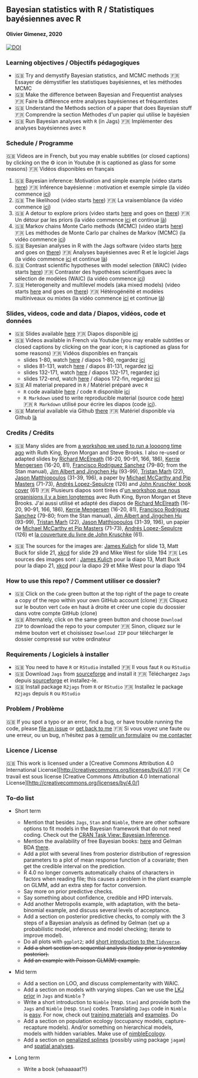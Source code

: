 ## Bayesian statistics with R / Statistiques bayésiennes avec R
#### Olivier Gimenez, 2020

[![DOI](https://zenodo.org/badge/277529982.svg)](https://zenodo.org/badge/latestdoi/277529982)

### Learning objectives / Objectifs pédagogiques

* :uk: Try and demystify Bayesian statistics, and MCMC methods :fr: Essayer de démystifier les statistiques bayésiennes, et les méthodes MCMC
* :uk: Make the difference between Bayesian and Frequentist analyses :fr: Faire la différence entre analyses bayésiennes et fréquentistes
* :uk: Understand the Methods section of a paper that does Bayesian stuff :fr: Comprendre la section Méthodes d'un papier qui utilise le bayésien
* :uk: Run Bayesian analyses with `R` (in Jags) :fr: Implémenter des analyses bayésiennes avec `R` 

### Schedule / Programme

:uk: Videos are in French, but you may enable subtitles (or closed captions) by clicking on the :gear: icon in Youtube (`R` is captioned as glass for some reasons) :fr: Vidéos disponibles en français

1. :uk: Bayesian inference: Motivation and simple example (video starts [here](https://youtu.be/ncOCz-HTZS4?t=4)) :fr: Inférence bayésienne : motivation et exemple simple (la vidéo commence [ici](https://youtu.be/ncOCz-HTZS4?t=4))
2. :uk: The likelihood (video starts [here](https://youtu.be/ncOCz-HTZS4?t=1907)) :fr: La vraisemblance (la vidéo commence [ici](https://youtu.be/ncOCz-HTZS4?t=1907)) 
3. :uk: A detour to explore priors (video starts [here](https://youtu.be/ncOCz-HTZS4?t=3477) and goes on [there](https://youtu.be/Aj3-LR9zcDs)) :fr: Un détour par les priors (la vidéo commence [ici](https://youtu.be/ncOCz-HTZS4?t=3477) et continue [là](https://youtu.be/Aj3-LR9zcDs))
4. :uk: Markov chains Monte Carlo methods (MCMC) (video starts [here](https://youtu.be/Aj3-LR9zcDs?t=281)) :fr: Les méthodes de Monte Carlo par chaînes de Markov (MCMC) (la vidéo commence [ici](https://youtu.be/Aj3-LR9zcDs?t=281))
5. :uk: Bayesian analyses in R with the Jags software (video starts [here](https://youtu.be/Aj3-LR9zcDs?t=3055) and goes on [there](https://youtu.be/gprytbDxcD8?t=1)) :fr: Analyses bayésiennes avec R et le logiciel Jags (la vidéo commence [ici](https://youtu.be/Aj3-LR9zcDs?t=3055) et continue [là](https://youtu.be/gprytbDxcD8?t=1))
6. :uk: Contrast scientific hypotheses with model selection (WAIC) (video starts [here](https://youtu.be/gprytbDxcD8?t=2068)) :fr: Contraster des hypothèses scientifiques avec la sélection de modèles (WAIC) (la vidéo commence [ici](https://youtu.be/gprytbDxcD8?t=2068))
7. :uk: Heterogeneity and multilevel models (aka mixed models) (video starts [here](https://youtu.be/gprytbDxcD8?t=3128) and goes on [there]()) :fr: Hétérogénéité et modèles multiniveaux ou mixtes (la vidéo commence [ici](https://youtu.be/gprytbDxcD8?t=3128) et continue [là]()) 

### Slides, videos, code and data / Diapos, vidéos, code et données

* :uk: Slides available [here](https://doi.org/10.6084/m9.figshare.12656894.v2) :fr: Diapos disponible [ici](https://doi.org/10.6084/m9.figshare.12656894.v2)
* :uk: Videos available in French via Youtube (you may enable subtitles or closed captions by clicking on the gear icon; `R` is captioned as glass for some reasons) :fr: Vidéos disponibles en français
   + slides 1-80, watch [here](https://youtu.be/ncOCz-HTZS4?t=1) / diapos 1-80, regardez [ici](https://youtu.be/ncOCz-HTZS4?t=1)
   + slides 81-131, watch [here](https://youtu.be/Aj3-LR9zcDs?t=1) / diapos 81-131, regardez [ici](https://youtu.be/Aj3-LR9zcDs?t=1)
   + slides 132-171, watch [here](https://youtu.be/gprytbDxcD8?t=1) / diapos 132-171, regardez [ici](https://youtu.be/gprytbDxcD8?t=1) 
   + slides 172-end, watch [here]() / diapos 172-fin, regardez [ici]() 
* :uk: All material prepared in `R` / Matériel préparé avec `R`
   + `R` code available [here](https://raw.githubusercontent.com/oliviergimenez/Bayesian_Workshop/master/BayesianStatistics_OGimenez.R) / code `R` disponible  [ici](https://raw.githubusercontent.com/oliviergimenez/Bayesian_Workshop/master/BayesianStatistics_OGimenez.R)
   + `R Markdown` used to write reproducible material (source code [here](https://raw.githubusercontent.com/oliviergimenez/Bayesian_Workshop/master/BayesianStatistics_OGimenez.Rmd)) :fr: `R Markdown` utilisé pour écrire les diapos (code [ici](https://raw.githubusercontent.com/oliviergimenez/Bayesian_Workshop/master/BayesianStatistics_OGimenez.Rmd)).
* :uk: Material available via Github [there](https://github.com/oliviergimenez/Bayesian_Workshop) :fr: Matériel disponible via Github [là](https://github.com/oliviergimenez/Bayesian_Workshop)

### Credits / Crédits

* :uk: Many slides are from [a workshop we used to run a loooong time ago](https://www.maths.ed.ac.uk/~rking33/Book-website/index.html) with Ruth King, Byron Morgan and Steve Brooks. I also re-used or adapted slides by [Richard McElreath](https://github.com/rmcelreath/statrethinking_winter2019) (16-20, 90-91, 166, 186), [Kerrie Mengersen](https://staff.qut.edu.au/staff/k.mengersen) (16-20, 81), [Francisco Rodriguez Sanchez](https://frodriguezsanchez.net/) (79-80; from the Stan manual), [Jim Albert and Jingchen Hu](https://bayesball.github.io/BOOK/probability-a-measurement-of-uncertainty.html) (93-99), [Tristan Marh](https://www.tjmahr.com/) (22), [Jason Matthiopoulos](https://www.gla.ac.uk/researchinstitutes/bahcm/staff/jasonmatthiopoulos/) (31-39, 196), a paper by [Michael McCarthy and Pip Masters](https://besjournals.onlinelibrary.wiley.com/doi/full/10.1111/j.1365-2664.2005.01101.x) (71-73), [Andrés Lopez-Sepulcre](https://www.lopez-sepulcre.com/) (126) and [John Kruschke' book cover](https://sites.google.com/site/doingbayesiandataanalysis/) (61) :fr: Plusieurs diapos sont tirées d'[un workshop que nous organisions il y a bien longtemps](https://www.maths.ed.ac.uk/~rking33/Book-website/index.html) avec Ruth King, Byron Morgan et Steve Brooks. J'ai aussi utilisé et adapté des diapos de [Richard McElreath](https://github.com/rmcelreath/statrethinking_winter2019) (16-20, 90-91, 166, 186), [Kerrie Mengersen](https://staff.qut.edu.au/staff/k.mengersen) (16-20, 81), [Francisco Rodriguez Sanchez](https://frodriguezsanchez.net/) (79-80; from the Stan manual), [Jim Albert and Jingchen Hu](https://bayesball.github.io/BOOK/probability-a-measurement-of-uncertainty.html) (93-99), [Tristan Marh](https://www.tjmahr.com/) (22), [Jason Matthiopoulos](https://www.gla.ac.uk/researchinstitutes/bahcm/staff/jasonmatthiopoulos/) (31-39, 196), un papier de [Michael McCarthy et Pip Masters](https://besjournals.onlinelibrary.wiley.com/doi/full/10.1111/j.1365-2664.2005.01101.x) (71-73), [Andrés Lopez-Sepulcre](https://www.lopez-sepulcre.com/) (126) et [la couverture du livre de John Kruschke](https://sites.google.com/site/doingbayesiandataanalysis/) (61). 

* :uk: The sources for the images are: [James Kulich](https://www.elmhurst.edu/blog/thomas-bayes/) for slide 13, Matt Buck for slide 21, [xkcd](https://xkcd.com/1132/) for slide 29 and Mike West for slide 194 :fr: Les sources des images sont : [James Kulich](https://www.elmhurst.edu/blog/thomas-bayes/) pour la diapo 13, Matt Buck pour la diapo 21, [xkcd](https://xkcd.com/1132/) pour la diapo 29 et Mike West pour la diapo 194

### How to use this repo? / Comment utiliser ce dossier?

* :uk: Click on the `Code` green button at the top right of the page to create a copy of the repo within your own GitHub account (clone) :fr: Cliquez sur le bouton vert `Code` en haut à droite et créer une copie du doossier dans votre compte GitHub (clone)
* :uk: Alternately, click on the same green button and choose `Download ZIP` to download the repo to your computer :fr: Sinon, cliquez sur le même bouton vert et choisissez `Download ZIP` pour télécharger le dossier compressé sur votre ordinateur

### Requirements / Logiciels à installer

* :uk: You need to have `R` or `RStudio` installed :fr: Il vous faut `R` ou `RStudio`
* :uk: Download `Jags` from [sourceforge](http://sourceforge.net/projects/mcmc-jags/files/) and install it :fr: Téléchargez `Jags` depuis [sourceforge](http://sourceforge.net/projects/mcmc-jags/files/) et installez-le.
* :uk: Install package `R2jags` from `R` or `RStudio` :fr: Installez le package `R2jags` depuis `R` ou `RStudio`

### Problem / Problème

:uk: If you spot a typo or an error, find a bug, or have trouble running the code, please [file an issue](https://github.com/oliviergimenez/Bayesian_Workshop/issues) or [get back to me](mailto:olivier.gimenez@cefe.cnrs.fr) :fr: Si vous voyez une faute ou une erreur, ou un bug, n'hésitez pas à [remplir un formulaire](https://github.com/oliviergimenez/Bayesian_Workshop/issues) ou [me contacter](mailto:olivier.gimenez@cefe.cnrs.fr)

### Licence / License

:uk: This work is licensed under a
[Creative Commons Attribution 4.0 International License][http://creativecommons.org/licenses/by/4.0/] :fr: Ce travail est sous license [Creative Commons Attribution 4.0 International License][http://creativecommons.org/licenses/by/4.0/]

### To-do list

* Short term   
   + Mention that besides `Jags`, `Stan` and `Nimble`, there are other software options to fit models in the Bayesian framework that do not need coding. Check out the [CRAN Task View: Bayesian Inference](https://cran.r-project.org/web/views/Bayesian.html).
   + Mention the availability of free Bayesian books: [here](https://www.bookdown.org/home/tags/bayesian/) and Gelman BDA [there](http://www.stat.columbia.edu/~gelman/book/).  
   + Add a plot with several lines from posterior distribution of regression parameters to a plot of mean response function of a covariate; then get the credible interval on the prediction. 
   + R 4.0 no longer converts automatically chains of characters in factors when reading file; this causes a problem in the plant example on GLMM, add an extra step for factor conversion.
   + Say more on prior predictive checks. 
   + Say something about confidence, credible and HPD intervals.
   + Add another Metropolis example, with adaptation, with the beta-binomial example, and discuss several levels of acceptance. 
   + Add a section on posterior predictive checks, to comply with the 3 steps of a Bayesian analysis as defined by Gelman (set up a probabilistic model, inference and model checking; iterate to improve model).
   + Do all plots with `ggplot2`; add [short introduction to the `Tidyverse`](https://github.com/oliviergimenez/intro_tidyverse).
   + ~~Add a short section on sequential analysis (today prior is yesterday posterior).~~
   + ~~Add an example with Poisson GLM(M) example.~~

* Mid term   

   + Add a section on LOO, and discuss complementarity with WAIC.
   + Add a section on models with varying slopes. Can we use the [LKJ prior](https://www.sciencedirect.com/science/article/pii/S0047259X09000876) in `Jags` and `Nimble` ?
   + Write a short introduction to `Nimble` (resp. `Stan`) and provide both the `Jags` and `Nimble` (resp. `Stan`) codes. Translating `Jags` code in `Nimble` is [easy](https://r-nimble.org/quick-guide-for-converting-from-jags-or-bugs-to-nimble). For now, check out [training materials](https://github.com/nimble-training) and [examples](https://r-nimble.org/examples). Do 
   + Add a section on population ecology (occupancy models, capture-recapture models). And/or something on hierarchical models, models with hidden variables. Make use of [nimbleEcology](https://cran.r-project.org/web/packages/nimbleEcology/vignettes/Introduction_to_nimbleEcology.html).
   + Add a section on [penalized splines](https://www.cambridge.org/core/books/semiparametric-regression/02FC9A9435232CA67532B4D31874412C) (possibly using package `jagam`) and [spatial analyses](https://r-nimble.org/html_manual/cha-spatial.html).

* Long term

   + Write a book (whaaaaat?!)
